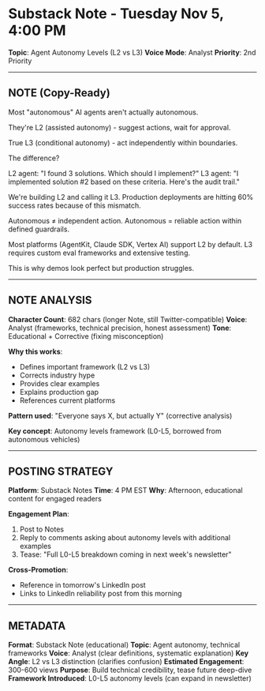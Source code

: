 # Substack Note - Tuesday Nov 5, 4:00 PM
**Topic**: Agent Autonomy Levels (L2 vs L3)
**Voice Mode**: Analyst
**Priority**: 2nd Priority

---

## NOTE (Copy-Ready)

Most "autonomous" AI agents aren't actually autonomous.

They're L2 (assisted autonomy) - suggest actions, wait for approval.

True L3 (conditional autonomy) - act independently within boundaries.

The difference?

L2 agent: "I found 3 solutions. Which should I implement?"
L3 agent: "I implemented solution #2 based on these criteria. Here's the audit trail."

We're building L2 and calling it L3. Production deployments are hitting 60% success rates because of this mismatch.

Autonomous ≠ independent action. Autonomous = reliable action within defined guardrails.

Most platforms (AgentKit, Claude SDK, Vertex AI) support L2 by default. L3 requires custom eval frameworks and extensive testing.

This is why demos look perfect but production struggles.

---

## NOTE ANALYSIS

**Character Count**: 682 chars (longer Note, still Twitter-compatible)
**Voice**: Analyst (frameworks, technical precision, honest assessment)
**Tone**: Educational + Corrective (fixing misconception)

**Why this works**:
- Defines important framework (L2 vs L3)
- Corrects industry hype
- Provides clear examples
- Explains production gap
- References current platforms

**Pattern used**: "Everyone says X, but actually Y" (corrective analysis)

**Key concept**: Autonomy levels framework (L0-L5, borrowed from autonomous vehicles)

---

## POSTING STRATEGY

**Platform**: Substack Notes
**Time**: 4 PM EST
**Why**: Afternoon, educational content for engaged readers

**Engagement Plan**:
1. Post to Notes
2. Reply to comments asking about autonomy levels with additional examples
3. Tease: "Full L0-L5 breakdown coming in next week's newsletter"

**Cross-Promotion**:
- Reference in tomorrow's LinkedIn post
- Links to LinkedIn reliability post from this morning

---

## METADATA

**Format**: Substack Note (educational)
**Topic**: Agent autonomy, technical frameworks
**Voice**: Analyst (clear definitions, systematic explanation)
**Key Angle**: L2 vs L3 distinction (clarifies confusion)
**Estimated Engagement**: 300-600 views
**Purpose**: Build technical credibility, tease future deep-dive
**Framework Introduced**: L0-L5 autonomy levels (can expand in newsletter)
